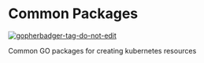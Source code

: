 # Common Packages

<a href='https://github.com/jpoles1/gopherbadger' target='_blank'>![gopherbadger-tag-do-not-edit](https://img.shields.io/badge/Go%20Coverage-100%25-brightgreen.svg?longCache=true&style=flat)</a>

Common GO packages for creating kubernetes resources